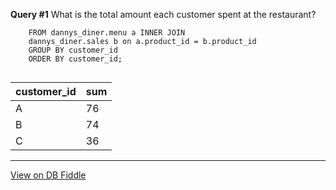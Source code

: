 **Query #1**
What is the total amount each customer spent at the restaurant?

```    SELECT customer_id, SUM(price)
    FROM dannys_diner.menu a INNER JOIN
    dannys_diner.sales b on a.product_id = b.product_id
    GROUP BY customer_id
    ORDER BY customer_id;
    
```

| customer_id | sum |
| ----------- | --- |
| A           | 76  |
| B           | 74  |
| C           | 36  |

---

[View on DB Fiddle](https://www.db-fiddle.com/f/2rM8RAnq7h5LLDTzZiRWcd/138)
